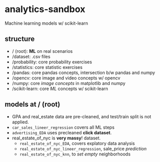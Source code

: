 # analytics-sandbox

Machine learning models w/ scikit-learn

## structure

- / (root): **ML** on real scenarios
- /dataset: .csv files
- /probability: core probability exercises
- /statistics: core statistic exercises
- /pandas: core pandas concepts, intersection b/w pandas and numpy
- /opencv: core image and video concepts w/ opencv
- /numpy: core _image concepts_ in matplotlib and numpy
- /scikit-learn: core _ML_ concepts w/ scikit-learn

## models at / (root)

- GPA and real_estate data are pre-cleaned, and test/train split is not applied.
- `car_sales_lineer_regression` covers all ML steps
- `advertising_EDA` uses precleaned **click dataset**.
- real_estate_of_nyc is **very massy**! dataset. 
   - `real_estate_of_nyc_EDA`, covers explatory data analysis
   - `real_estate_of_nyc_lineer_regression`, sale_price _prediction_
   - `real_estate_of_nyc_knn`, to _set empty_ neighborhoods 